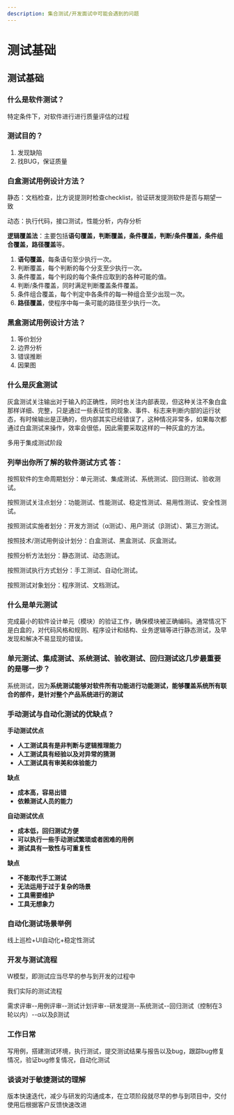 ```yaml
---
description: 集合测试/开发面试中可能会遇到的问题
---
```


# 测试基础

## 测试基础

### 什么是软件测试？

特定条件下，对软件进行进行质量评估的过程

### 测试目的？

1. 发现缺陷
2. 找BUG，保证质量

### 白盒测试用例设计方法？

静态：文档检查，比方说提测时检查checklist，验证研发提测软件是否与期望一致

动态：执行代码，接口测试，性能分析，内存分析

**逻辑覆盖法**：主要包括**语句覆盖，判断覆盖，条件覆盖，判断/条件覆盖，条件组合覆盖，路径覆盖**等。

1. **语句覆盖**，每条语句至少执行一次。
2. 判断覆盖，每个判断的每个分支至少执行一次。
3. 条件覆盖，每个判段的每个条件应取到的各种可能的值。
4. 判断/条件覆盖，同时满足判断覆盖条件覆盖。
5. 条件组合覆盖，每个判定中各条件的每一种组合至少出现一次。
6. **路径覆盖**，使程序中每一条可能的路径至少执行一次。

### 黑盒测试用例设计方法？

1. 等价划分
2. 边界分析
3. 错误推断
4. 因果图

### 什么是灰盒测试

灰盒测试关注输出对于输入的正确性，同时也关注内部表现，但这种关注不象白盒那样详细、完整，只是通过一些表征性的现象、事件、标志来判断内部的运行状态，有时候输出是正确的，但内部其实已经错误了，这种情况非常多，如果每次都通过白盒测试来操作，效率会很低，因此需要采取这样的一种灰盒的方法。

多用于集成测试阶段

### 列举出你所了解的软件测试方式 答：

按照软件的生命周期划分：单元测试、集成测试、系统测试、回归测试、验收测试。

按照测试关注点划分：功能测试、性能测试、稳定性测试、易用性测试、安全性测试。

按照测试实施者划分：开发方测试（α测试）、用户测试（β测试）、第三方测试。

按照技术/测试用例设计划分：白盒测试、黑盒测试、灰盒测试。

按照分析方法划分：静态测试、动态测试。

按照测试执行方式划分：手工测试、自动化测试。

按照测试对象划分：程序测试、文档测试。

### 什么是单元测试

完成最小的软件设计单元（模块）的验证工作，确保模块被正确编码。通常情况下是白盒的，对代码风格和规则、程序设计和结构、业务逻辑等进行静态测试，及早发现和解决不易显现的错误。

### 单元测试、集成测试、系统测试、验收测试、回归测试这几步最重要的是哪一步？

系统测试，因为**系统测试能够对软件所有功能进行功能测试，能够覆盖系统所有联合的部件，是针对整个产品系统进行的测试**

### **手动测试与自动化测试的优缺点？**

**手动测试优点**

* **人工测试具有是非判断与逻辑推理能力**
* **人工测试具有经验以及对异常的猜测**
* **人工测试具有审美和体验能力**

**缺点**

* **成本高，容易出错**
* **依赖测试人员的能力**

**自动测试优点**

* **成本低，回归测试方便**
* **可以执行一些手动测试繁琐或者困难的用例**
* **测试具有一致性与可重复性**

**缺点**

* **不能取代手工测试**
* **无法运用于过于复杂的场景**
* **工具需要维护**
* **工具无想象力**

### 自动化测试场景举例

线上巡检+UI自动化+稳定性测试

### 开发与测试流程

W模型，即测试应当尽早的参与到开发的过程中

我们实际的测试流程

需求评审--用例评审--测试计划评审--研发提测--系统测试--回归测试（控制在3轮以内）--α以及β测试

### 工作日常

写用例，搭建测试环境，执行测试，提交测试结果与报告以及bug，跟踪bug修复情况，验证bug修复情况，自动化测试

### 谈谈对于敏捷测试的理解

版本快速迭代，减少与研发的沟通成本，在立项阶段就尽早的参与到项目中，交付使用后根据客户反馈快速改进

